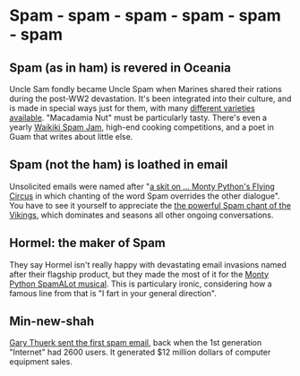 # Spam - spam - spam - spam - spam - spam

## Spam (as in ham) is revered in Oceania

Uncle Sam fondly became Uncle Spam when Marines shared their rations during the post-WW2 devastation.  It's been integrated into their culture, and is made in special ways just for them, with many <a href="https://en.wikipedia.org/wiki/Spam_(food)#Varieties" target="_blank">different varieties available</a>.  "Macadamia Nut" must be particularly tasty.  There's even a yearly [Waikiki Spam Jam](https://spamjamhawaii.com), high-end cooking competitions, and a poet in Guam that writes about little else.

## Spam (not the ham) is loathed in email

Unsolicited emails were named after "[a skit on ... Monty Python's Flying Circus](http://www.merriam-webster.com/dictionary/spam) in which chanting of the word Spam overrides the other dialogue".  You have to see it yourself to appreciate the [the powerful Spam chant of the Vikings](https://www.dailymotion.com/video/x9fly1), which dominates and seasons all other ongoing conversations.

## Hormel: the maker of Spam

They say Hormel isn't really happy with devastating email invasions named after their flagship product, but they made the most of it for the [Monty Python SpamALot musical](https://live.staticflickr.com/132/317748112_24b3d622d7_b.jpg).  This is particulary ironic, considering how a famous line from that is "I fart in your general direction".

## Min-new-shah

[Gary Thuerk sent the first spam email](https://moosend.com/blog/gary-thuerk-people-make-the-same-mistakes-over-and-over-again/), back when the 1st generation "Internet" had 2600 users.  It generated $12 million dollars of computer equipment sales.
